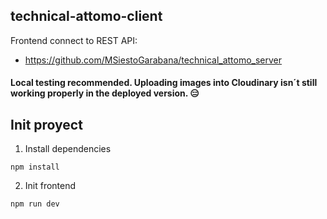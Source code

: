 ## technical-attomo-client

Frontend connect to REST API:

- https://github.com/MSiestoGarabana/technical_attomo_server

#### Local testing recommended. Uploading images into Cloudinary isn´t still working properly in the deployed version. :expressionless:

## Init proyect

1.  Install dependencies

```
npm install
```

2. Init frontend

```
npm run dev
```
